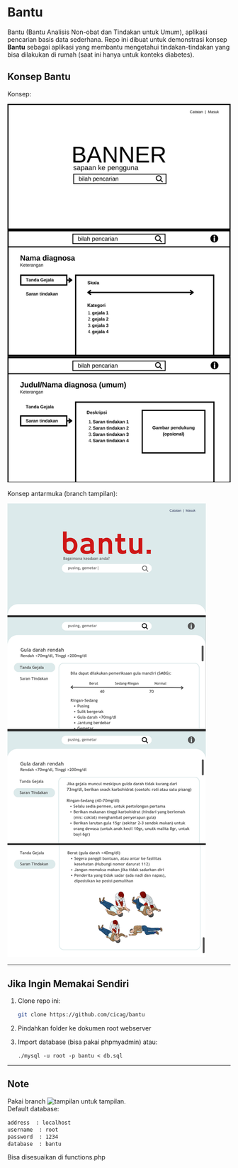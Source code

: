 # Bantu
Bantu (Bantu Analisis Non-obat dan Tindakan untuk Umum), aplikasi pencarian basis data sederhana. Repo ini dibuat untuk demonstrasi konsep **Bantu** sebagai aplikasi yang membantu mengetahui tindakan-tindakan yang bisa dilakukan di rumah (saat ini hanya untuk konteks diabetes).

## Konsep Bantu
Konsep:  

  
   ![Gambar 1](images/1.png)  

Konsep antarmuka (branch tampilan):  

  
   ![Gambar 2](images/2.png)

---

## Jika Ingin Memakai Sendiri
1. Clone repo ini:
   
   ```bash
   git clone https://github.com/cicag/bantu
   ```
3. Pindahkan folder ke dokumen root webserver
4. Import database (bisa pakai phpmyadmin) atau:
   
   ```
   ./mysql -u root -p bantu < db.sql
   ```
---
## Note
Pakai branch ![tampilan](https://github.com/cicag/bantu/tree/tampilan) untuk tampilan.  
Default database:  

```
address  : localhost
username  : root
password  : 1234
database  : bantu
```
Bisa disesuaikan di functions.php
